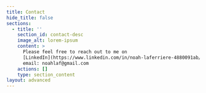 ```yaml
---
title: Contact
hide_title: false
sections:
  - title: ''
    section_id: contact-desc
    image_alt: lorem-ipsum
    content: >
      Please feel free to reach out to me on
      [LinkedIn](https://www.linkedin.com/in/noah-laferriere-4880091ab/) or via
      email: noahlaf@gmail.com
    actions: []
    type: section_content
layout: advanced
---
```


